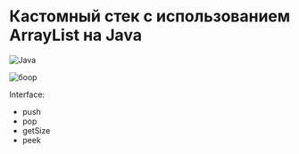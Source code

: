 # Кастомный стек с использованием ArrayList на Java
![Java](https://img.shields.io/badge/java-%23ED8B00.svg?style=for-the-badge&logo=java&logoColor=white)

![боор](https://user-images.githubusercontent.com/58209188/176989573-9b13ab27-6d3a-4b7a-b8f9-4bc51e0f4385.png)

Interface:

- push
- pop
- getSize
- peek
